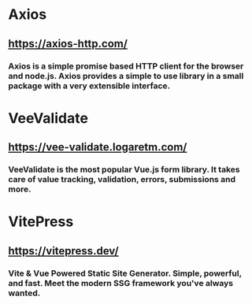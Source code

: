 # Axios
## https://axios-http.com/
### Axios is a simple promise based HTTP client for the browser and node.js. Axios provides a simple to use library in a small package with a very extensible interface.

# VeeValidate
## https://vee-validate.logaretm.com/
### VeeValidate is the most popular Vue.js form library. It takes care of value tracking, validation, errors, submissions and more.

# VitePress
## https://vitepress.dev/
### Vite & Vue Powered Static Site Generator. Simple, powerful, and fast. Meet the modern SSG framework you've always wanted.


